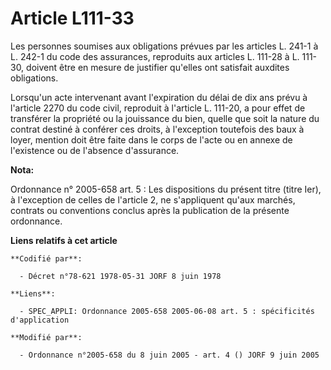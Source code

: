 # Article L111-33

Les personnes soumises aux obligations prévues par les articles L. 241-1 à L. 242-1 du code des assurances, reproduits aux
articles L. 111-28 à L. 111-30, doivent être en mesure de justifier qu'elles ont satisfait auxdites obligations.

Lorsqu'un acte intervenant avant l'expiration du délai de dix ans prévu à l'article 2270 du code civil, reproduit à l'article
L. 111-20, a pour effet de transférer la propriété ou la jouissance du bien, quelle que soit la nature du contrat destiné à
conférer ces droits, à l'exception toutefois des baux à loyer, mention doit être faite dans le corps de l'acte ou en annexe
de l'existence ou de l'absence d'assurance.

**Nota:**

Ordonnance n° 2005-658 art. 5 : Les dispositions du présent titre (titre Ier), à l'exception de celles de l'article 2, ne
s'appliquent qu'aux marchés, contrats ou conventions conclus après la publication de la présente ordonnance.

**Liens relatifs à cet article**

	**Codifié par**:

	  - Décret n°78-621 1978-05-31 JORF 8 juin 1978

	**Liens**:

	  - SPEC_APPLI: Ordonnance 2005-658 2005-06-08 art. 5 : spécificités d'application

	**Modifié par**:

	  - Ordonnance n°2005-658 du 8 juin 2005 - art. 4 () JORF 9 juin 2005
